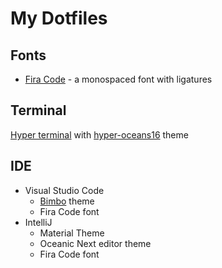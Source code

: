 # My Dotfiles


## Fonts
* [Fira Code](https://github.com/tonsky/FiraCode) - a monospaced font with ligatures


## Terminal

[Hyper terminal](https://hyper.is/) with [hyper-oceans16](https://github.com/henrikdahl/hyper-oceans16) theme


## IDE
* Visual Studio Code
    * [Bimbo](https://marketplace.visualstudio.com/items?itemName=pawelgrzybek.bimbo-theme) theme
    * Fira Code font
* IntelliJ
    * Material Theme
    * Oceanic Next editor theme
    * Fira Code font